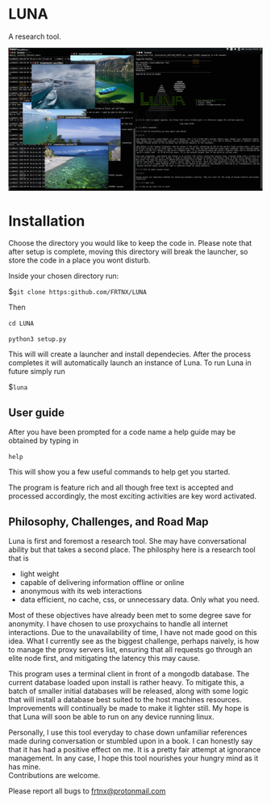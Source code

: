 # LUNA

A research tool.

[![Alt text](screenshot.png?raw=true "Screenshot of online IDE")](https://github.com/FRTNX/LUNA)

# Installation

Choose the directory you would like to keep the code in. 
Please note that after setup is complete, moving this directory will break the launcher,
so store the code in a place you wont disturb.

Inside your chosen directory run:

$```git clone https:github.com/FRTNX/LUNA```

Then

```cd LUNA```

```python3 setup.py```

This will will create a launcher and install dependecies. After the process completes it will automatically launch an instance of Luna. To run Luna in future simply run 

$```luna```

## User guide

After you have been prompted for a code name a help guide may be obtained by typing in 

```help```

This will show you a few useful commands to help get you started.

The program is feature rich and all though free text is accepted and processed accordingly, the most exciting activities are key word activated. 


## Philosophy, Challenges, and Road Map

Luna is first and foremost a research tool. She may have conversational ability but that takes a second place. The philosphy here is a research tool that is

 - light weight
 - capable of delivering information offline or online
 - anonymous with its web interactions
 - data efficient, no cache, css, or unnecessary data. Only what you need. 

Most of these objectives have already been met to some degree save for anonymity. I have chosen to use proxychains to handle all internet interactions. Due to the unavailability of time, I have not made good on this idea. What I currently see as the biggest challenge, perhaps naively, is how to manage the proxy servers list, ensuring that all requests go through an elite node first, and mitigating the latency this may cause.

This program uses a terminal client in front of a mongodb database. The current database loaded upon install is rather heavy. To mitigate this, a batch of smaller initial databases will be released, along with some logic that will install a database best suited to the host machines resources. Improvements will continually be made to make it lighter still. My hope is that Luna will soon be able to run on any device running linux.

Personally, I use this tool everyday to chase down unfamiliar references made during conversation or stumbled upon in a book. I can honestly say that it has had a positive effect on me. It is a pretty fair attempt at ignorance management. In any case, I hope this tool nourishes your hungry mind as it has mine.  
Contributions are welcome.

Please report all bugs to frtnx@protonmail.com